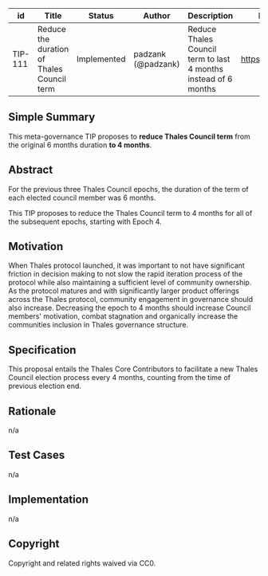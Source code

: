 | id | Title | Status | Author | Description | Discussions to | Created |
| ----------- | ----------- | ----------- | ----------- | ----------- | ----------- | ----------- |
| TIP-111 | Reduce the duration of Thales Council term | Implemented | padzank (@padzank) | Reduce Thales Council term to last 4 months instead of 6 months  | https://discord.gg/thales | 2022-12-01
 
## Simple Summary
 
This meta-governance TIP proposes to **reduce Thales Council term** from the original 6 months duration **to 4 months**.
 
## Abstract
 
For the previous three Thales Council epochs, the duration of the term of each elected council member was 6 months.  
 
This TIP proposes to reduce the Thales Council term to 4 months for all of the subsequent epochs, starting with Epoch 4.
 
## Motivation
 
When Thales protocol launched, it was important to not have significant friction in decision making to not slow the rapid iteration process of the protocol while also maintaining a sufficient level of community ownership.  
As the protocol matures and with significantly larger product offerings across the Thales protocol, community engagement in governance should also increase. Decreasing the epoch to 4 months should increase Council members' motivation, combat stagnation and organically increase the communities inclusion in Thales governance structure.  
 
## Specification
 
This proposal entails the Thales Core Contributors to facilitate a new Thales Council election process every 4 months, counting from the time of previous election end.
 
## Rationale
 
n/a
 
## Test Cases
 
n/a
 
## Implementation
 
n/a
 
## Copyright
 
Copyright and related rights waived via CC0.

